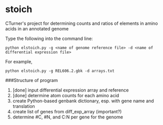 stoich
======

CTurner's project for determining counts and ratios of elements in amino acids in an annotated genome

Type the following into the command line:

    python elstoich.py -g <name of genome reference file> -d <name of differential expression file>

For example, 

    python elstoich.py -g REL606.2.gbk -d arrays.txt

###Structure of program

1. [done] input differential expression array and reference
2. [done] determine atom counts for each amino acid
3. create Python-based genbank dictionary, esp. with gene name and translation
4. create list of genes from diff_exp_array (important?)
5. determine #C, #N, and C:N per gene for the genome
